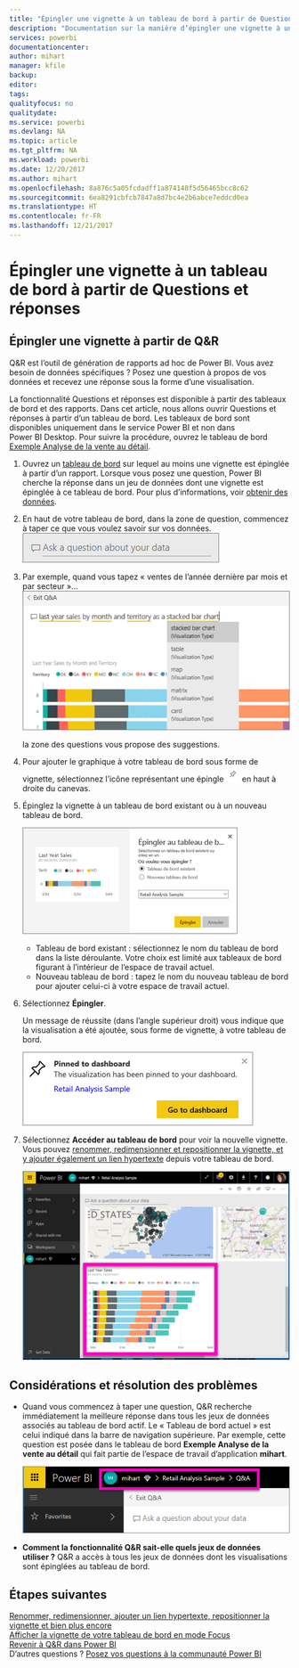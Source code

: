 ```yaml
---
title: "Épingler une vignette à un tableau de bord à partir de Questions et réponses"
description: "Documentation sur la manière d’épingler une vignette à un tableau de bord Power BI à partir de la zone Q&R"
services: powerbi
documentationcenter: 
author: mihart
manager: kfile
backup: 
editor: 
tags: 
qualityfocus: no
qualitydate: 
ms.service: powerbi
ms.devlang: NA
ms.topic: article
ms.tgt_pltfrm: NA
ms.workload: powerbi
ms.date: 12/20/2017
ms.author: mihart
ms.openlocfilehash: 8a876c5a05fcdadff1a874148f5d56465bcc8c62
ms.sourcegitcommit: 6ea8291cbfcb7847a8d7bc4e2b6abce7eddcd0ea
ms.translationtype: HT
ms.contentlocale: fr-FR
ms.lasthandoff: 12/21/2017
---
```

# <a name="pin-a-tile-to-a-dashboard-from-qa"></a>Épingler une vignette à un tableau de bord à partir de Questions et réponses
## <a name="how-to-pin-a-tile-from-qa"></a>Épingler une vignette à partir de Q&R
Q&R est l’outil de génération de rapports ad hoc de Power BI. Vous avez besoin de données spécifiques ? Posez une question à propos de vos données et recevez une réponse sous la forme d’une visualisation.

La fonctionnalité Questions et réponses est disponible à partir des tableaux de bord et des rapports. Dans cet article, nous allons ouvrir Questions et réponses à partir d’un tableau de bord. Les tableaux de bord sont disponibles uniquement dans le service Power BI et non dans Power BI Desktop. Pour suivre la procédure, ouvrez le tableau de bord [Exemple Analyse de la vente au détail](sample-retail-analysis.md).
> 
> 

1. Ouvrez un [tableau de bord](service-dashboards.md) sur lequel au moins une vignette est épinglée à partir d’un rapport. Lorsque vous posez une question, Power BI cherche la réponse dans un jeu de données dont une vignette est épinglée à ce tableau de bord.  Pour plus d’informations, voir [obtenir des données](service-get-data.md).
2. En haut de votre tableau de bord, dans la zone de question, commencez à taper ce que vous voulez savoir sur vos données.  
   ![](media/service-dashboard-pin-tile-from-q-and-a/power-bi-question-box.png)
3. Par exemple, quand vous tapez « ventes de l’année dernière par mois et par secteur »…  
   ![](media/service-dashboard-pin-tile-from-q-and-a/power-bi-type-q-and-a.png)
   
   la zone des questions vous propose des suggestions.
4. Pour ajouter le graphique à votre tableau de bord sous forme de vignette, sélectionnez l’icône représentant une épingle ![](media/service-dashboard-pin-tile-from-q-and-a/pbi_pintile.png) en haut à droite du canevas.
5. Épinglez la vignette à un tableau de bord existant ou à un nouveau tableau de bord. 

   ![](media/service-dashboard-pin-tile-from-q-and-a/power-bi-pin-to-dashboard.png)

   * Tableau de bord existant : sélectionnez le nom du tableau de bord dans la liste déroulante. Votre choix est limité aux tableaux de bord figurant à l’intérieur de l’espace de travail actuel.
   * Nouveau tableau de bord : tapez le nom du nouveau tableau de bord pour ajouter celui-ci à votre espace de travail actuel.
6. Sélectionnez **Épingler**.
   
   Un message de réussite (dans l’angle supérieur droit) vous indique que la visualisation a été ajoutée, sous forme de vignette, à votre tableau de bord.  
   
   ![](media/service-dashboard-pin-tile-from-q-and-a/power-bi-pin.png)
7. Sélectionnez **Accéder au tableau de bord** pour voir la nouvelle vignette. Vous pouvez [renommer, redimensionner et repositionner la vignette, et y ajouter également un lien hypertexte](service-dashboard-edit-tile.md) depuis votre tableau de bord. 
   
   ![](media/service-dashboard-pin-tile-from-q-and-a/power-bi-pinned.png)

## <a name="considerations-and-troubleshooting"></a>Considérations et résolution des problèmes
* Quand vous commencez à taper une question, Q&R recherche immédiatement la meilleure réponse dans tous les jeux de données associés au tableau de bord actif.  Le « Tableau de bord actuel » est celui indiqué dans la barre de navigation supérieure. Par exemple, cette question est posée dans le tableau de bord **Exemple Analyse de la vente au détail** qui fait partie de l’espace de travail d’application **mihart**.
  
  ![](media/service-dashboard-pin-tile-from-q-and-a/power-bi-navbar.png)
* **Comment la fonctionnalité Q&R sait-elle quels jeux de données utiliser ?**  Q&R a accès à tous les jeux de données dont les visualisations sont épinglées au tableau de bord.

## <a name="next-steps"></a>Étapes suivantes
[Renommer, redimensionner, ajouter un lien hypertexte, repositionner la vignette et bien plus encore](service-dashboard-edit-tile.md)    
[Afficher la vignette de votre tableau de bord en mode Focus](service-focus-mode.md)     
[Revenir à Q&R dans Power BI](service-q-and-a.md)  
D’autres questions ? [Posez vos questions à la communauté Power BI](http://community.powerbi.com/)

